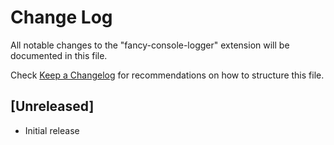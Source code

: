 # Change Log

All notable changes to the "fancy-console-logger" extension will be documented in this file.

Check [Keep a Changelog](http://keepachangelog.com/) for recommendations on how to structure this file.

## [Unreleased]

- Initial release